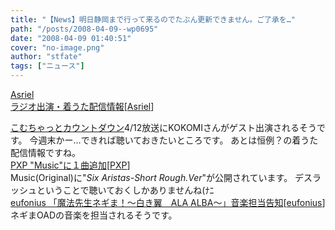 ```yaml
---
title: "【News】明日静岡まで行って来るのでたぶん更新できません。ご了承を…"
path: "/posts/2008-04-09--wp0695"
date: "2008-04-09 01:40:51"
cover: "no-image.png"
author: "stfate"
tags: ["ニュース"]
---
```


<style type="text/css">
<!--
p {white-space: pre-wrap};
-->
</style>

<a class="topics" href="http://www.asriel.jp/m/" target="_blank">Asriel ラジオ出演・着うた配信情報</a><span class="junre">[<a href="http://www.asriel.jp/m/" target="_blank">Asriel</a>]</span>
<div class="news"><a href="http://www.comcha.net/" target="_blank">こむちゃっとカウントダウン</a>4/12放送にKOKOMIさんがゲスト出演されるそうです。
今週末かー…できれば聴いておきたいところです。
あとは恒例？の着うた配信情報ですね。</div>
<a class="topics" href="http://members2.jcom.home.ne.jp/pxp/" target="_blank">PXP "Music"に１曲追加</a><span class="junre">[<a href="http://members2.jcom.home.ne.jp/pxp/" target="_blank">PXP</a>]</span>
<div class="news">Music(Original)に"<em>Six Aristas-Short Rough.Ver</em>"が公開されています。
デスラッシュということで聴いておくしかありませんね(ﾅﾆ</div>
<a class="topics" href="http://eufonius.net/" target="_blank">eufonius 「魔法先生ネギま！～白き翼　ALA ALBA～」音楽担当告知</a><span class="junre">[<a href="http://eufonius.net/" target="_blank">eufonius</a>]</span>
<div class="news">ネギまOADの音楽を担当されるそうです。</div>
